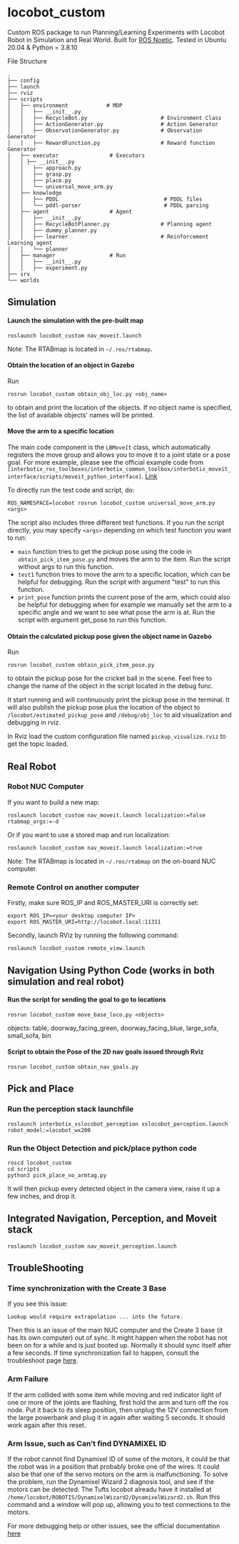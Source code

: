 # locobot_custom
Custom ROS package to run Planning/Learning Experiments with Locobot Robot in Simulation and Real World.
Built for [ROS Noetic](http://wiki.ros.org/noetic).
Tested in Ubuntu 20.04 & Python = 3.8.10

File Structure
```
.
├── config
├── launch
├── rviz
├── scripts
│   ├── environment            # MDP 
│   │   ├── __init__.py
│   │   ├── RecycleBot.py                       # Environment Class
│   │   ├── ActionGenerator.py                  # Action Generator
│   │   ├── ObservationGenerator.py             # Observation Generator
│   │   ├── RewardFunction.py                   # Reward function Generator
│   ├── executor                # Executors
│   │ ├── __init__.py
│   │   ├── approach.py
│   │   ├── grasp.py
│   │   ├── place.py
│   │   └── universal_move_arm.py
│   ├── knowledge                  
│   │   ├── PDDL                                 # PDDL files
│   │   └── pddl-parser                          # PDDL parsing
│   ├── agent                   # Agent
│   │   ├── __init__.py
│   │   ├── RecycleBotPlanner.py                # Planning agent
│   │   ├── dummy_planner.py
│   │   ├── learner                             # Reinforcement Learning agent
│   │   └── planner
│   ├── manager                 # Run
│   │   ├── __init__.py
│   │   ├── experiment.py
├── srv
└── worlds
```


## Simulation
#### Launch the simulation with the pre-built map

```
roslaunch locobot_custom nav_moveit.launch
```
Note: The RTABmap is located in `~/.ros/rtabmap`.

#### Obtain the location of an object in Gazebo
Run
```
rosrun locobot_custom obtain_obj_loc.py <obj_name>
```
to obtain and print the location of the objects. If no object name is specified, the list of available objects' names will be printed.

#### Move the arm to a specific location

The main code component is the `LBMoveIt` class, which automatically
registers the move group and allows you to move it to a joint
state or a pose goal. For more example, please see the official
example code from
`[interbotix_ros_toolboxes/interbotix_common_toolbox/interbotix_moveit_interface/scripts/moveit_python_interface]`. [Link](https://github.com/Interbotix/interbotix_ros_toolboxes/blob/main/interbotix_common_toolbox/interbotix_moveit_interface/scripts/moveit_python_interface)

To directly run the test code and script, do:
```
ROS_NAMESPACE=locobot rosrun locobot_custom universal_move_arm.py <args>
```
The script also includes three different test functions. If you run the script directly, you may specify `<args>` depending on which test function you want to run:
- `main` function tries to get the pickup pose using the code in `obtain_pick_item_pose.py` and moves the arm to the item. Run the script without args to run this function.
- `test1` function tries to move the arm to a specific location, which can be helpful for debugging. Run the script with argument "test" to run this function.
- `print_pose` function prints the current pose of the arm, which could also be helpful for debugging when for example we manually set the arm to a specific angle and we want to see what pose the arm is at. Run the script with argument get_pose to run this function.

#### Obtain the calculated pickup pose given the object name in Gazebo
Run
```
rosrun locobot_custom obtain_pick_item_pose.py
```
to obtain the pickup pose for the cricket ball in the scene. Feel
free to change the name of the object in the script located in the debug func.

It start running and will continuously print the pickup pose in the terminal. It will also publish the pickup pose
plus the location of the object to `/locobot/estimated_pickup_pose` and
`/debug/obj_loc` to aid visualization and debugging in rviz.

In Rviz load the custom configuration file named `pickup_visualize.rviz` to get the topic loaded.


## Real Robot
### Robot NUC Computer
If you want to build a new map:
```
roslaunch locobot_custom nav_moveit.launch localization:=false rtabmap_args:=-d
```

Or if you want to use a stored map and run localization:
```
roslaunch locobot_custom nav_moveit.launch localization:=true
```
Note: The RTABmap is located in `~/.ros/rtabmap` on the on-board NUC computer.

### Remote Control on another computer
Firstly, make sure ROS_IP and ROS_MASTER_URI is correctly set:
```
export ROS_IP=<your desktop computer IP>
export ROS_MASTER_URI=http://locobot.local:11311
```

Secondly, launch RViz by running the following command:
```
roslaunch locobot_custom remote_view.launch
```

## Navigation Using Python Code (works in both simulation and real robot)
#### Run the script for sending the goal to go to locations

```
rosrun locobot_custom move_base_loco.py <objects>
```
objects: table, doorway_facing_green, doorway_facing_blue, large_sofa, small_sofa, bin

#### Script to obtain the Pose of the 2D nav goals issued through Rviz

```
rosrun locobot_custom obtain_nav_goals.py
```

## Pick and Place
### Run the perception stack launchfile
```
roslaunch interbotix_xslocobot_perception xslocobot_perception.launch robot_model:=locobot_wx200
```

### Run the Object Detection and pick/place python code
```
roscd locobot_custom
cd scripts
python3 pick_place_no_armtag.py
```

It will then pickup every detected object in the camera view, raise it up a few inches, and drop it.


## Integrated Navigation, Perception, and Moveit stack
```
roslaunch locobot_custom nav_moveit_perception.launch
```


## TroubleShooting
### Time synchronization with the Create 3 Base
If you see this issue:
```
Lookup would require extrapolation ... into the future.
```
Then this is an issue of the main NUC computer and the Create 3 base (it has its own computer) out of sync. 
It might happen when the robot has not been on for a while and is just booted up. 
Normally it should sync itself after a few seconds. 
If time synchronization fail to happen, consult the troubleshoot page [here](https://docs.trossenrobotics.com/interbotix_xslocobots_docs/troubleshooting.html#create-3-base-clock-is-not-synchronized).

### Arm Failure
If the arm collided with some item while moving and red indicator light of one or more of the joints are flashing,
first hold the arm and turn off the ros node. Put it back to its sleep position, then
unplug the 12V connection from the large powerbank and plug it in again after waiting 5 seconds. It should work
again after this reset.

### Arm Issue, such as Can’t find DYNAMIXEL ID
If the robot cannot find Dynamixel ID of some of the motors, it could be that the robot was in a position that probably broke one of the wires. It could also be that one of the servo motors on the arm is malfunctioning. To solve the problem, run the Dynamixel Wizard 2 diagnosis tool, and see if the motors can be detected. The Tufts locobot alreadu have it installed at `/home/locobot/ROBOTIS/DynamixelWizard2/DynamixelWizard2.sh`. Run this command and a window will pop up, allowing you to test connections to the motors.

For more debugging help or other issues, see the official documentation [here](https://docs.trossenrobotics.com/interbotix_xsarms_docs/troubleshooting.html#can-t-find-dynamixel-id)

